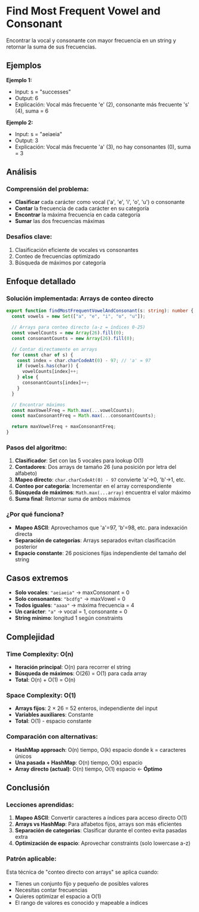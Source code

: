 # Find Most Frequent Vowel and Consonant

Encontrar la vocal y consonante con mayor frecuencia en un string y retornar la suma de sus frecuencias.

## Ejemplos

**Ejemplo 1:**

- Input: s = "successes"
- Output: 6
- Explicación: Vocal más frecuente 'e' (2), consonante más frecuente 's' (4), suma = 6

**Ejemplo 2:**

- Input: s = "aeiaeia"
- Output: 3
- Explicación: Vocal más frecuente 'a' (3), no hay consonantes (0), suma = 3

## Análisis

### Comprensión del problema:

- **Clasificar** cada carácter como vocal ('a', 'e', 'i', 'o', 'u') o consonante
- **Contar** la frecuencia de cada carácter en su categoría
- **Encontrar** la máxima frecuencia en cada categoría
- **Sumar** las dos frecuencias máximas

### Desafíos clave:

1. Clasificación eficiente de vocales vs consonantes
2. Conteo de frecuencias optimizado
3. Búsqueda de máximos por categoría

## Enfoque detallado

### Solución implementada: Arrays de conteo directo

```typescript
export function findMostFrequentVowelAndConsonant(s: string): number {
  const vowels = new Set(["a", "e", "i", "o", "u"]);

  // Arrays para conteo directo (a-z = índices 0-25)
  const vowelCounts = new Array(26).fill(0);
  const consonantCounts = new Array(26).fill(0);

  // Contar directamente en arrays
  for (const char of s) {
    const index = char.charCodeAt(0) - 97; // 'a' = 97
    if (vowels.has(char)) {
      vowelCounts[index]++;
    } else {
      consonantCounts[index]++;
    }
  }

  // Encontrar máximos
  const maxVowelFreq = Math.max(...vowelCounts);
  const maxConsonantFreq = Math.max(...consonantCounts);

  return maxVowelFreq + maxConsonantFreq;
}
```

### Pasos del algoritmo:

1. **Clasificador**: Set con las 5 vocales para lookup O(1)
2. **Contadores**: Dos arrays de tamaño 26 (una posición por letra del alfabeto)
3. **Mapeo directo**: `char.charCodeAt(0) - 97` convierte 'a'->0, 'b'->1, etc.
4. **Conteo por categoría**: Incrementar en el array correspondiente
5. **Búsqueda de máximos**: `Math.max(...array)` encuentra el valor máximo
6. **Suma final**: Retornar suma de ambos máximos

### ¿Por qué funciona?

- **Mapeo ASCII**: Aprovechamos que 'a'=97, 'b'=98, etc. para indexación directa
- **Separación de categorías**: Arrays separados evitan clasificación posterior
- **Espacio constante**: 26 posiciones fijas independiente del tamaño del string

## Casos extremos

- **Solo vocales**: `"aeiaeia"` → maxConsonant = 0
- **Solo consonantes**: `"bcdfg"` → maxVowel = 0
- **Todos iguales**: `"aaaa"` → máxima frecuencia = 4
- **Un carácter**: `"a"` → vocal = 1, consonante = 0
- **String mínimo**: longitud 1 según constraints

## Complejidad

### Time Complexity: O(n)

- **Iteración principal**: O(n) para recorrer el string
- **Búsqueda de máximos**: O(26) = O(1) para cada array
- **Total**: O(n) + O(1) = O(n)

### Space Complexity: O(1)

- **Arrays fijos**: 2 × 26 = 52 enteros, independiente del input
- **Variables auxiliares**: Constante
- **Total**: O(1) - espacio constante

### Comparación con alternativas:

- **HashMap approach**: O(n) tiempo, O(k) espacio donde k = caracteres únicos
- **Una pasada + HashMap**: O(n) tiempo, O(k) espacio
- **Array directo (actual)**: O(n) tiempo, O(1) espacio ← **Óptimo**

## Conclusión

### Lecciones aprendidas:

1. **Mapeo ASCII**: Convertir caracteres a índices para acceso directo O(1)
2. **Arrays vs HashMap**: Para alfabetos fijos, arrays son más eficientes
3. **Separación de categorías**: Clasificar durante el conteo evita pasadas extra
4. **Optimización de espacio**: Aprovechar constraints (solo lowercase a-z)

### Patrón aplicable:

Esta técnica de "conteo directo con arrays" se aplica cuando:

- Tienes un conjunto fijo y pequeño de posibles valores
- Necesitas contar frecuencias
- Quieres optimizar el espacio a O(1)
- El rango de valores es conocido y mapeable a índices
